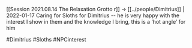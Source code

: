 [[Session 2021.08.14 The Relaxation Grotto r]] -> [[../people/Dimitrius]] | 2022-01-17
Caring for Sloths for Dimitrius -- he is very happy with the interest I show in them and the knowledge I bring, this is a ‘hot angle’ for him

#Dimitrius #Sloths #NPCinterest
